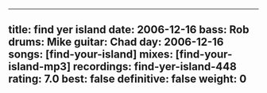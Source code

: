
---
title: find yer island
date: 2006-12-16
bass:	Rob
drums:	Mike
guitar:	Chad
day: 2006-12-16
songs: [find-your-island]
mixes: [find-your-island-mp3]
recordings: find-yer-island-448
rating: 7.0
best: false
definitive: false
weight: 0
---
